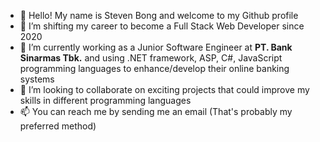 - 👋 Hello! My name is Steven Bong and welcome to my Github profile
- 👀 I’m shifting my career to become a Full Stack Web Developer since 2020
- 🌱 I’m currently working as a Junior Software Engineer at **PT. Bank Sinarmas Tbk.** and using .NET framework, ASP, C#, JavaScript programming languages to enhance/develop their online banking systems
- 💞️ I’m looking to collaborate on exciting projects that could improve my skills in different programming languages
- 📫 You can reach me by sending me an email (That's probably my preferred method)

<!---
stevenbong96/stevenbong96 is a ✨ special ✨ repository because its `README.md` (this file) appears on your GitHub profile.
You can click the Preview link to take a look at your changes.
--->
